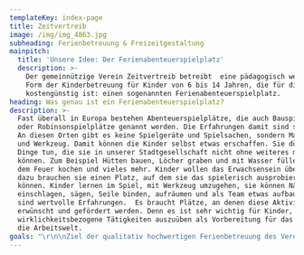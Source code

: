 ```yaml
---
templateKey: index-page
title: Zeitvertreib
image: /img/img_4863.jpg
subheading: Ferienbetreuung & Freizeitgestaltung
mainpitch:
  title: 'Unsere Idee: Der Ferienabenteuerspielplatz'
  description: >-
    Der gemeinnützige Verein Zeitvertreib betreibt  eine pädagogisch wertvolle
    Form der Kinderbetreuung für Kinder von 6 bis 14 Jahren, die für die Eltern
    kostengünstig ist: einen sogenannten Ferienabenteuerspielplatz.
heading: Was genau ist ein Ferienabenteuerspielplatz?
description: >-
  Fast überall in Europa bestehen Abenteuerspielplätze, die auch Bauspielplätze
  oder Robinsonspielplätze genannt werden. Die Erfahrungen damit sind sehr gut.
  An diesen Orten gibt es keine Spielgeräte und Spielsachen, sondern Material
  und Werkzeug. Damit können die Kinder selbst etwas erschaffen. Sie dürfen
  Dinge tun, die sie in unserer Stadtgesellschaft nicht ohne weiteres machen
  können. Zum Beispiel Hütten bauen, Löcher graben und mit Wasser füllen, auf
  dem Feuer kochen und vieles mehr. Kinder wollen das Erwachsensein üben, und
  dazu brauchen sie einen Platz, auf dem sie das spielerisch ausprobieren
  können. Kinder lernen im Spiel, mit Werkzeug umzugehen, sie können Nägel
  einschlagen, sägen, Seile binden, aufräumen und als Team etwas aufbauen. Das
  sind wertvolle Erfahrungen.  Es braucht Plätze, an denen diese Aktivitäten
  erwünscht und gefördert werden. Denn es ist sehr wichtig für Kinder,
  wirklichkeitsbezogene Tätigkeiten auszuüben als Vorbereitung für das Leben und
  die Arbeitswelt.
goals: "\r\n\nZiel der qualitativ hochwertigen Ferienbetreuung des Vereins\n\n* \r\rEltern können mit einem guten Gewissen arbeiten gehen, dass ihre Kinder bestens versorgt sind\n* \rKinder sollen in den Ferien Spaß haben, die Schule vergessen und mit anderen Kindern genussvoll, entspannt und spannend ihre Zeit vertreiben \n* \rGruppengefühl und die Selbständigkeit der Kinder werden gestärkt\n* \rGrenzen der Kinder werden erweitert \n* \rKreativität von den Kindern wird geweckt\n* D\ras Immunsystem wird gestärkt, weil der Abenteuerspielplatz bei jedem Wetter offen ist\n\n15 Wochen Schulferien plus Feier- und schulautonome Tage: Vorarlbergs Schulen sind beinahe 17 Wochen geschlossen. Viele arbeitende Eltern wissen nicht, wo und wie ihre Kinder an den vielen schulfreien Tagen versorgt und betreut werden sollen. Es gibt das Angebot der Stadt, den „Ferien Klub“ in der VS Markt zu besuchen. Es ist für einige Kinder nicht akzeptabel, in den Ferien eine Schule zu besuchen. Die Angebote des Dornbirner Familiensommerprogramms sind oft nicht mit den Arbeitszeiten vereinbar und teuer. Dadurch entstehen Druck und Stress für Eltern – und das wirkt sich auch am Arbeitsplatz aus. Deshalb wollen wir mit unserem Verein das Ferienbetreuungsangebot in der Stadt Dornbirn ergänzen und damit die Auswahl erweitern."
---
```


